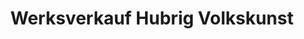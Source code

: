 ---
title: "Werksverkauf Hubrig Volkskunst"
url: /zschorlau/werksverkauf-hubrig-volkskunst/
shop: Andenken
---